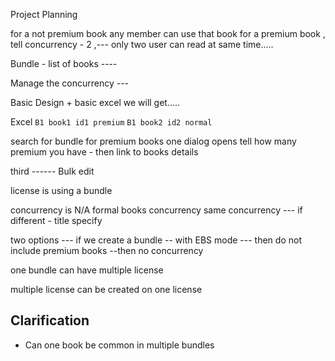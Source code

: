 Project Planning

for a not premium book any member can use that book
for a premium book , tell concurrency - 2 ,--- only two user can read at same time..... 

Bundle - list of books ---- 

Manage the concurrency --- 

Basic Design + basic excel we will get.....

Excel 
`B1 book1 id1 premium`
`B1 book2 id2 normal`


search for bundle
for premium books one dialog opens 
tell how many premium you have - 
then link to books details 

third ------ Bulk edit

license is using a bundle


concurrency is N/A formal books
concurrency same
concurrency --- if different - title specify

two options --- 
if we create a bundle -- with EBS mode --- then do not include premium books 
--then no concurrency


one bundle can have multiple license

multiple license can be created on one license



## Clarification

- Can one book be common in multiple bundles








